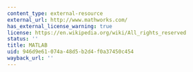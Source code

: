 ```yaml
---
content_type: external-resource
external_url: http://www.mathworks.com/
has_external_license_warning: true
license: https://en.wikipedia.org/wiki/All_rights_reserved
status: ''
title: MATLAB
uid: 946d9e61-074a-48d5-b2d4-f0a37450c454
wayback_url: ''
---
```

